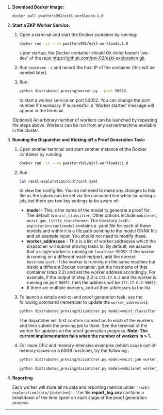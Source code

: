 

1. **Download Docker Image:**

   ```bash
   docker pull pwatters991/ezkl-workloads:1.0
   ```

2. **Start a ZKP Worker Service:**

   1. Open a terminal and start the Docker container by running:

      ```bash
      docker run -it --rm pwatters991/ezkl-workloads:1.0
      ```

      Upon startup, the Docker container should Git clone branch 'pw-dev' of the repo https://github.com/pw-02/ezkl-exploration.git.

   2. Run `hostname -i` and record the host IP of the container (this will be needed later).

   3. Run:

      ```bash
      python distrubuted_proving/worker.py --port 50052
      ```

      to start a worker service on port 50052. You can change the port number if necessary. If successful, a 'Worker started' message will appear in the terminal

   (Optional) An arbitrary number of workers can be launched by repeating the steps above. Workers can be run from any server/machine available in the cluster.

3. **Running the Dispatcher and Kicking off a Proof Generation Task:**

   1. Open another terminal and start another instance of the Docker container by running:

      ```bash
      docker run -it --rm pwatters991/ezkl-workloads:1.0
      ```

   2. Run:

      ```bash
      cat /ezkl-exploration/conf/conf.yaml
      ```

      to view the config file. You do not need to make any changes to this file as the values can be set via the command line when launching a job, but there are two key settings to be aware of:

      - **model** - This is the name of the model to generate a proof for. The default is `mnist_classifier`. Other options include `mobilenet`, `mnist_gan`, `little_transformer`. The directory `/ezkl-exploration/conf/model` contains a .yaml file for each of these models and within it is a file path pointing to the model ONNX file and an example input. You should not need to modify these.
      - **worker_addresses** - This is a list of worker addresses which the dispatcher will submit proving tasks to. By default, we assume that a single worker is running on `localhost:50052`. If the worker is running on a different machine/port, add the correct `hostname:port`. If the worker is running on the same machine but inside a different Docker container, get the hostname of that container (step 2.2) and set the worker address accordingly. For example, if the output of step 2.2 is `172.17.0.2` and the worker is running on port `50052`, then the address will be `172.17.0.2:50052`.
      - If there are multiple workers, add all their addresses to the list.

   3. To launch a simple end-to-end proof generation task, use the following command (remember to update the `worker_addresses`):

      ```bash
      python distrubuted_proving/dispatcher.py model=mnist_classifier worker_addresses='["172.17.0.5:50052"]'
      ```

      The dispatcher will first confirm connection to each of the workers and then submit the proving job to them. See the terminal of the worker for updates on the proof generation progress. **Note: The current implementation fails when the number of workers is > 1.**

   4. For more CPU and memory-intensive examples (which cause out-of-memory issues on a 60GB machine), try the following :

      ```bash
      python distrubuted_proving/dispatcher.py model=mnist_gan worker_addresses='["172.17.0.5:50052"]'
      ​
      python distrubuted_proving/dispatcher.py model=mobilenet worker_addresses='["172.17.0.5:50052"]'
      ```

4. **Reporting**

   Each worker will store all its data and reporting metrics under `'/ezkl-exploration/data/{datetime}'`. The file **report_log.csv** contains a breakdown of the time spent on each stage of the proof generation process.

------

